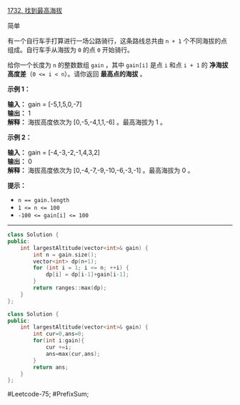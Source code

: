 [1732. 找到最高海拔](https://leetcode.cn/problems/find-the-highest-altitude/)

简单

有一个自行车手打算进行一场公路骑行，这条路线总共由 `n + 1` 个不同海拔的点组成。自行车手从海拔为 `0` 的点 `0` 开始骑行。

给你一个长度为 `n` 的整数数组 `gain` ，其中 `gain[i]` 是点 `i` 和点 `i + 1` 的 **净海拔高度差**（`0 <= i < n`）。请你返回 **最高点的海拔** 。

**示例 1：**

**输入：** gain = [-5,1,5,0,-7]  
**输出：** 1  
**解释：** 海拔高度依次为 [0,-5,-4,1,1,-6] 。最高海拔为 1 。  

**示例 2：**

**输入：** gain = [-4,-3,-2,-1,4,3,2]  
**输出：** 0  
**解释：** 海拔高度依次为 [0,-4,-7,-9,-10,-6,-3,-1] 。最高海拔为 0 。  

**提示：**

- `n == gain.length`
- `1 <= n <= 100`
- `-100 <= gain[i] <= 100`
---- ----
```cpp
class Solution {
public:
    int largestAltitude(vector<int>& gain) {
        int n = gain.size();
        vector<int> dp(n+1);
        for (int i = 1; i <= n; ++i) {
            dp[i] = dp[i-1]+gain[i-1];
        }
        return ranges::max(dp);
    }
};
```

```cpp
class Solution {
public:
    int largestAltitude(vector<int>& gain) {
        int cur=0,ans=0;
        for(int i:gain){
            cur +=i;
            ans=max(cur,ans);
        }
        return ans;
    }
};
```
#Leetcode-75; #PrefixSum;